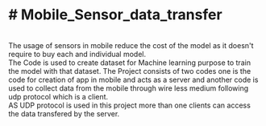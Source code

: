 <h1># Mobile_Sensor_data_transfer</h1>
<br>
The usage of sensors in mobile reduce the cost of the model as it doesn't require to buy each and individual model.
<br>
The Code is used to create dataset for Machine learning purpose to train the model with that dataset.
The Project consists of two codes one is the code for creation of app in mobile and acts as a server and another code is used to collect data from the mobile through wire less medium following udp protocol which is a client.
<br>
AS UDP protocol is used in this project more than one clients can access the data transfered by the server.
